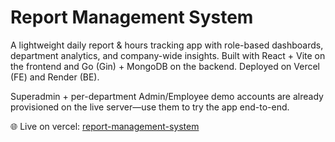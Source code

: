 # Report Management System

A lightweight daily report & hours tracking app with role-based dashboards, department analytics, and company-wide insights. Built with React + Vite on the frontend and Go (Gin) + MongoDB on the backend. Deployed on Vercel (FE) and Render (BE).


Superadmin + per-department Admin/Employee demo accounts are already provisioned on the live server—use them to try the app end-to-end.

🌐 Live on vercel: [report-management-system](https://report-management-system-one.vercel.app)
